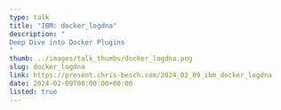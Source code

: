 ```yaml
---
type: talk
title: "IBM: docker_logdna"
description: "
Deep Dive into Docker Plugins
"
thumb: ../images/talk_thumbs/docker_logdna.png
slug: docker_logdna
link: https://present.chris-besch.com/2024_02_09_ibm_docker_logdna
date: 2024-02-09T00:00:00+00:00
listed: true
---
```

